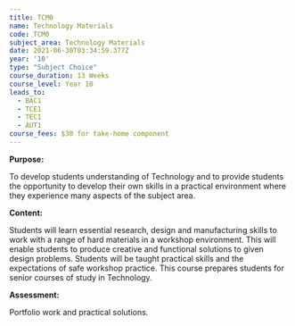 ```yaml
---
title: TCM0
name: Technology Materials
code: TCM0
subject_area: Technology Materials
date: 2021-06-30T03:34:59.377Z
year: '10'
type: "Subject Choice"
course_duration: 13 Weeks
course_level: Year 10
leads_to:
  - BAC1
  - TCE1
  - TEC1
  - AUT1
course_fees: $30 for take-home component
---
```

**Purpose:**

To develop students understanding of Technology and to provide students the opportunity to develop their own skills in a practical environment where they experience many aspects of the subject area.

**Content:**

Students will learn essential research, design and manufacturing skills to work with a range of hard materials in a workshop environment.  This will enable students to produce creative and functional solutions to given design problems. Students will be taught practical skills and the expectations of safe workshop practice. This course prepares students for senior courses of study in Technology. 

**Assessment:**

Portfolio work and practical solutions.
